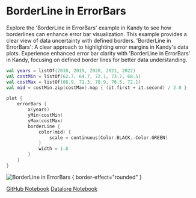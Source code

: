 # BorderLine in ErrorBars

<web-summary>
Explore the 'BorderLine in ErrorBars' example in Kandy to see how borderlines can enhance error bar visualization.
This example provides a clear view of data uncertainty with defined borders.
</web-summary>

<card-summary>
'BorderLine in ErrorBars': A clear approach to highlighting error margins in Kandy's data plots.
</card-summary>

<link-summary>
Experience enhanced error bar clarity with 'BorderLine in ErrorBars' in Kandy,
focusing on defined border lines for better data understanding.
</link-summary>


<!---IMPORT org.jetbrains.kotlinx.kandy.letsplot.samples.ErrorBars-->

<!---FUN border_line_error_bars-->

```kotlin
val years = listOf(2018, 2019, 2020, 2021, 2022)
val costMin = listOf(62.7, 64.7, 72.1, 73.7, 68.5)
val costMax = listOf(68.9, 71.3, 78.9, 76.5, 72.1)
val mid = costMin.zip(costMax).map { (it.first + it.second) / 2.0 }

plot {
    errorBars {
        x(years)
        yMin(costMin)
        yMax(costMax)
        borderLine {
            color(mid) {
                scale = continuous(Color.BLACK..Color.GREEN)
            }
            width = 1.8
        }
    }
}
```

<!---END-->

![BorderLine in ErrorBars](border_line_error_bars.png) { border-effect="rounded" }

<seealso style="cards">
       <category ref="example-ktnb">
           <a href="https://github.com/Kotlin/kandy/blob/main/examples/notebooks/lets-plot/samples/errorBars/border_line_error_bars.ipynb" summary="View the notebook on our GitHub repository">GitHub Notebook</a>
           <a href="https://datalore.jetbrains.com/report/static/KQKedA4jDrKu63O53gEN0z/NFGYJFW8oMlsu5aROAxRGq" summary="Experiment with this example on Datalore">Datalore Notebook</a>
       </category>
</seealso>
